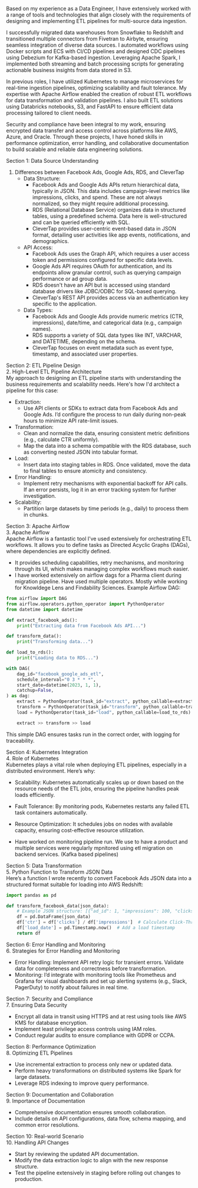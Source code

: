 Based on my experience as a Data Engineer, I have extensively worked with a range of tools and technologies that align closely with the requirements of designing and implementing 
ETL pipelines for multi-source data ingestion. 

I successfully migrated data warehouses from Snowflake to Redshift and transitioned multiple connectors from Fivetran to Airbyte, ensuring seamless integration of diverse data sources.
I automated workflows using Docker scripts and ECS with CI/CD pipelines and designed CDC pipelines using Debezium for Kafka-based ingestion. Leveraging Apache Spark, I implemented 
both streaming and batch processing scripts for generating actionable business insights from data stored in S3.

In previous roles, I have utilized Kubernetes to manage microservices for real-time ingestion pipelines, optimizing scalability and fault tolerance. My expertise with Apache Airflow 
enabled the creation of robust ETL workflows for data transformation and validation pipelines. I also built ETL solutions using Databricks notebooks, S3, and FastAPI to ensure 
efficient data processing tailored to client needs.

Security and compliance have been integral to my work, ensuring encrypted data transfer and access control across platforms like AWS, Azure, and Oracle. 
Through these projects, I have honed skills in performance optimization, error handling, and collaborative documentation to build scalable and reliable data engineering solutions.



Section 1: Data Source Understanding 

1. Differences between Facebook Ads, Google Ads, RDS, and CleverTap  
   - Data Structure:  
     - Facebook Ads and Google Ads APIs return hierarchical data, typically in JSON. This data includes campaign-level metrics like impressions, clicks, and spend. These are not always normalized, so they might require additional processing.  
     - RDS (Relational Database Service) organizes data in structured tables, using a predefined schema. Data here is well-structured and can be queried efficiently with SQL.  
     - CleverTap provides user-centric event-based data in JSON format, detailing user activities like app events, notifications, and demographics.  
   - API Access:  
     - Facebook Ads uses the Graph API, which requires a user access token and permissions configured for specific data levels.  
     - Google Ads API requires OAuth for authentication, and its endpoints allow granular control, such as querying campaign performance or ad group data.  
     - RDS doesn't have an API but is accessed using standard database drivers like JDBC/ODBC for SQL-based querying.  
     - CleverTap's REST API provides access via an authentication key specific to the application.  
   - Data Types:  
     - Facebook Ads and Google Ads provide numeric metrics (CTR, impressions), date/time, and categorical data (e.g., campaign names).  
     - RDS supports a variety of SQL data types like INT, VARCHAR, and DATETIME, depending on the schema.  
     - CleverTap focuses on event metadata such as event type, timestamp, and associated user properties.


Section 2: ETL Pipeline Design  
2. High-Level ETL Pipeline Architecture  
   My approach to designing an ETL pipeline starts with understanding the business requirements and scalability needs. Here's how I'd architect a pipeline for this case:  
   - Extraction:  
     - Use API clients or SDKs to extract data from Facebook Ads and Google Ads. I’d configure the process to run daily during non-peak hours to minimize API rate-limit issues.  
   - Transformation:  
     - Clean and normalize the data, ensuring consistent metric definitions (e.g., calculate CTR uniformly).  
     - Map the data into a schema compatible with the RDS database, such as converting nested JSON into tabular format.  
   - Load:  
     - Insert data into staging tables in RDS. Once validated, move the data to final tables to ensure atomicity and consistency.  
   - Error Handling:  
     - Implement retry mechanisms with exponential backoff for API calls. If an error persists, log it in an error tracking system for further investigation.  
   - Scalability:  
     - Partition large datasets by time periods (e.g., daily) to process them in chunks.  

Section 3: Apache Airflow  
3. Apache Airflow  
   Apache Airflow is a fantastic tool I’ve used extensively for orchestrating ETL workflows. It allows you to define tasks as Directed Acyclic Graphs (DAGs), where dependencies are explicitly defined.  
   - It provides scheduling capabilities, retry mechanisms, and monitoring through its UI, which makes managing complex workflows much easier.  
   - I have worked extensively on airflow dags for a Pharma client during migration pipeline. Have used multiple operators. Mostly while working for Knowldege Lens and Findability Sciences.
   Example Airflow DAG:  
   ```python
   from airflow import DAG
   from airflow.operators.python_operator import PythonOperator
   from datetime import datetime

   def extract_facebook_ads():
       print("Extracting data from Facebook Ads API...")

   def transform_data():
       print("Transforming data...")

   def load_to_rds():
       print("Loading data to RDS...")

   with DAG(
       dag_id="facebook_google_ads_etl",
       schedule_interval="0 3 * * *",
       start_date=datetime(2023, 1, 1),
       catchup=False,
   ) as dag:
       extract = PythonOperator(task_id="extract", python_callable=extract_facebook_ads)
       transform = PythonOperator(task_id="transform", python_callable=transform_data)
       load = PythonOperator(task_id="load", python_callable=load_to_rds)

       extract >> transform >> load
   ```
   This simple DAG ensures tasks run in the correct order, with logging for traceability.

Section 4: Kubernetes Integration  
4. Role of Kubernetes  
   Kubernetes plays a vital role when deploying ETL pipelines, especially in a distributed environment. Here’s why:  
   - Scalability: Kubernetes automatically scales up or down based on the resource needs of the ETL jobs, ensuring the pipeline handles peak loads efficiently.  
   - Fault Tolerance: By monitoring pods, Kubernetes restarts any failed ETL task containers automatically.  
   - Resource Optimization: It schedules jobs on nodes with available capacity, ensuring cost-effective resource utilization.  

   - Have worked on monitoring pipeline run. We use to have a product and multiple services were regularly mpnitored using etl migration on backend services. (Kafka based pipelines)


Section 5: Data Transformation  
5. Python Function to Transform JSON Data  
   Here’s a function I wrote recently to convert Facebook Ads JSON data into a structured format suitable for loading into AWS Redshift:  
   ```python
   import pandas as pd

   def transform_facebook_data(json_data):
       # Example JSON structure: [{"ad_id": 1, "impressions": 100, "clicks": 5}]
       df = pd.DataFrame(json_data)
       df['ctr'] = df['clicks'] / df['impressions']  # Calculate Click-Through Rate (CTR)
       df['load_date'] = pd.Timestamp.now()  # Add a load timestamp
       return df
   ```


Section 6: Error Handling and Monitoring  
6. Strategies for Error Handling and Monitoring  
   - Error Handling: Implement API retry logic for transient errors. Validate data for completeness and correctness before transformation.  
   - Monitoring: I’d integrate with monitoring tools like Prometheus and Grafana for visual dashboards and set up alerting systems (e.g., Slack, PagerDuty) to notify about failures in real time.

Section 7: Security and Compliance  
7. Ensuring Data Security  
   - Encrypt all data in transit using HTTPS and at rest using tools like AWS KMS for database encryption.  
   - Implement least privilege access controls using IAM roles.  
   - Conduct regular audits to ensure compliance with GDPR or CCPA.  

Section 8: Performance Optimization  
8. Optimizing ETL Pipelines  
   - Use incremental extraction to process only new or updated data.  
   - Perform heavy transformations on distributed systems like Spark for large datasets.  
   - Leverage RDS indexing to improve query performance.

Section 9: Documentation and Collaboration  
9. Importance of Documentation  
   - Comprehensive documentation ensures smooth collaboration.  
   - Include details on API configurations, data flow, schema mapping, and common error resolutions.  

Section 10: Real-world Scenario  
10. Handling API Changes  
   - Start by reviewing the updated API documentation.  
   - Modify the data extraction logic to align with the new response structure.  
   - Test the pipeline extensively in staging before rolling out changes to production.  




